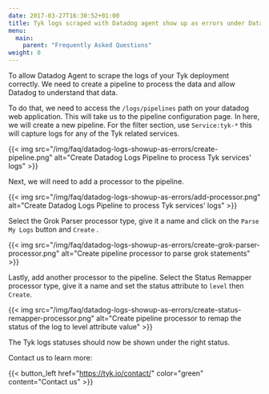 ```yaml
---
date: 2017-03-27T16:30:52+01:00
title: Tyk logs scraped with Datadog agent show up as errors under Datadog logs 
menu:
  main:
    parent: "Frequently Asked Questions"
weight: 0 
---
```


To allow Datadog Agent to scrape the logs of your Tyk deployment correctly.
We need to create a pipeline to process the data and allow Datadog to understand that data.

To do that, we need to access the `/logs/pipelines` path on your datadog web application.
This will take us to the pipeline configuration page.
In here, we will create a new pipeline.
For the filter section, use `Service:tyk-*` this will capture logs for any of the Tyk related services.

{{< img src="/img/faq/datadog-logs-showup-as-errors/create-pipeline.png" alt="Create Datadog Logs Pipeline to process Tyk services' logs" >}}

Next, we will need to add a processor to the pipeline.

{{< img src="/img/faq/datadog-logs-showup-as-errors/add-processor.png" alt="Create Datadog Logs Pipeline to process Tyk services' logs" >}}

Select the Grok Parser processor type, give it a name and click on the `Parse My Logs` button and `Create` .

{{< img src="/img/faq/datadog-logs-showup-as-errors/create-grok-parser-processor.png" alt="Create pipeline processor to parse grok statements" >}}

Lastly, add another processor to the pipeline. Select the Status Remapper processor type, give it a name and set the status attribute to `level` then `Create`.

{{< img src="/img/faq/datadog-logs-showup-as-errors/create-status-remapper-processor.png" alt="Create pipeline processor to remap the status of the log to level attribute value" >}}

The Tyk logs statuses should now be shown under the right status.

Contact us to learn more:

{{< button_left href="https://tyk.io/contact/" color="green" content="Contact us" >}}
